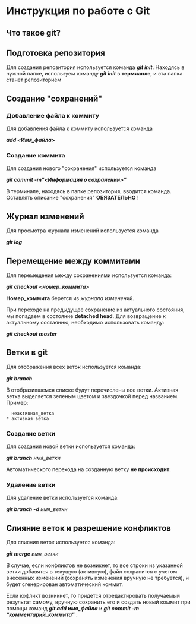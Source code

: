# Инструкция по работе с Git


## Что такое git?

## Подготовка репозитория

Для создания репозитория используется команда __*git init*__.
Находясь в нужной папке, используем команду __*git init*__ в **термианле**, и эта папка станет репозиторием

## Создание "сохранений"

### Добавление файла к коммиту

Для добавления файла к коммиту используется команда

__*add <Имя_файла>*__

### Создание коммита

Для создания нового "сохранения" используется команда 

__*git commit -m"<Информация о сохранении>"*__ 

В терминале, находясь в папке репозитория, вводится команда. Оставлять описание "сохранения" **ОБЯЗАТЕЛЬНО** !

## Журнал изменений

Для просмотра журнала изменений используется команда

__*git log*__

## Перемещение между коммитами

Для перемещения между сохранениями используется команда:

__*git checkout <номер_коммита>*__

**Номер_коммита** берется из _журнала изменений_.

При переходе на предыдущее сохранение из актуального состояния, мы попадаем в состояние **detached head**.
Для возвращение к актуальному состаянию, необходимо использовать команду:

__*git checkout master*__

## Ветки в git

Для отображения всех веток используется команда:

__*git branch*__

В отобразившемся списке будут перечислены все ветки. Активная ветка выделяется зеленым цветом и звездочкой перед названием. Пример:

      неактивная_ветка
    * активная ветка

### Создание ветки

Для создания новой ветки используется команда:

__*git branch*__ *имя_ветки*

Автоматического перехода на созданную ветку **не происходит**.

### Удаление ветки

Для удаление ветки используется команда:

__*git branch -d*__ *имя_ветки*

## Слияние веток и разрешение конфликтов

Для слияния веток используется команда:

__*git merge*__ *имя_ветки*

В случае, если конфликтов не возникнет, то все строки из указанной ветки добавятся в текущую (активную), файл сохранится с учетом внесенных изменений (сохранять изменения вручную не требуется), и будет сгенерирован автоматический коммит.

Если кофликт возникнет, то придется отредактировать получаемый результат самому, вручную сохранить его и создать новый коммит при помощи команд __*git add имя_файла*__ и __*git commit -m "комментарий_коммита"*__ .